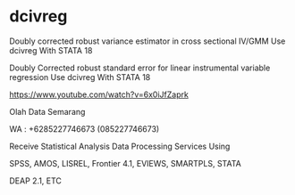 # dcivreg
Doubly corrected robust variance estimator in cross sectional IV/GMM Use dcivreg With STATA 18

Doubly Corrected robust standard error for linear instrumental variable regression Use dcivreg With STATA 18

https://www.youtube.com/watch?v=6x0iJfZaprk

Olah Data Semarang

WA : +6285227746673 (085227746673)

Receive Statistical Analysis Data Processing Services Using

SPSS, AMOS, LISREL, Frontier 4.1, EVIEWS, SMARTPLS, STATA

DEAP 2.1, ETC
